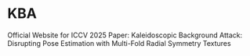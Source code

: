# KBA
Official Website for ICCV 2025 Paper​​: ​​Kaleidoscopic Background Attack: Disrupting Pose Estimation with Multi-Fold Radial Symmetry Textures​